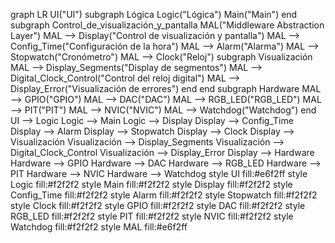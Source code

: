 graph LR
    UI("UI")
    subgraph Lógica
        Logic("Lógica")
        Main("Main")
    end
    subgraph Control_de_visualización_y_pantalla
        MAL("Middleware Abstraction Layer")
        MAL --> Display("Control de visualización y pantalla")
        MAL --> Config_Time("Configuración de la hora")
        MAL --> Alarm("Alarma")
        MAL --> Stopwatch("Cronómetro")
        MAL --> Clock("Reloj")
        subgraph Visualización
            MAL --> Display_Segments("Display de segmentos")
            MAL --> Digital_Clock_Control("Control del reloj digital")
            MAL --> Display_Error("Visualización de errores")
        end
    end
    subgraph Hardware
        MAL --> GPIO("GPIO")
        MAL --> DAC("DAC")
        MAL --> RGB_LED("RGB_LED")
        MAL --> PIT("PIT")
        MAL --> NVIC("NVIC")
        MAL --> Watchdog("Watchdog")
    end
    UI --> Logic
    Logic --> Main
    Logic --> Display
    Display --> Config_Time
    Display --> Alarm
    Display --> Stopwatch
    Display --> Clock
    Display --> Visualización
    Visualización --> Display_Segments
    Visualización --> Digital_Clock_Control
    Visualización --> Display_Error
    Display --> Hardware
    Hardware --> GPIO
    Hardware --> DAC
    Hardware --> RGB_LED
    Hardware --> PIT
    Hardware --> NVIC
    Hardware --> Watchdog
    style UI fill:#e6f2ff
    style Logic fill:#f2f2f2
    style Main fill:#f2f2f2
    style Display fill:#f2f2f2
    style Config_Time fill:#f2f2f2
    style Alarm fill:#f2f2f2
    style Stopwatch fill:#f2f2f2
    style Clock fill:#f2f2f2
    style GPIO fill:#f2f2f2
    style DAC fill:#f2f2f2
    style RGB_LED fill:#f2f2f2
    style PIT fill:#f2f2f2
    style NVIC fill:#f2f2f2
    style Watchdog fill:#f2f2f2
    style MAL fill:#e6f2ff
